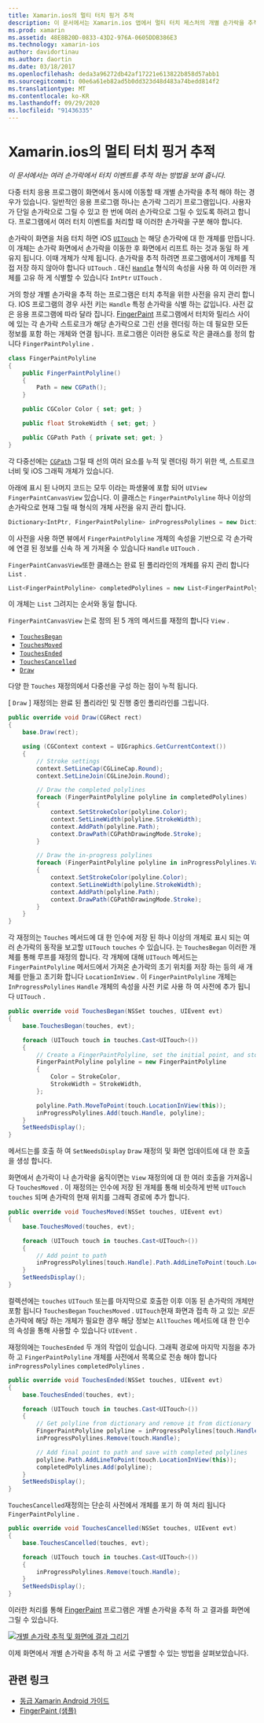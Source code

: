 ```yaml
---
title: Xamarin.ios의 멀티 터치 핑거 추적
description: 이 문서에서는 Xamarin.ios 앱에서 멀티 터치 제스처의 개별 손가락을 추적 하는 방법을 설명 합니다. 손가락 그리기 앱 예제를 중심으로 합니다.
ms.prod: xamarin
ms.assetid: 48E8B20D-0833-43D2-976A-0605DDB386E3
ms.technology: xamarin-ios
author: davidortinau
ms.author: daortin
ms.date: 03/18/2017
ms.openlocfilehash: deda3a96272db42af17221e613822b858d57abb1
ms.sourcegitcommit: 00e6a61eb82ad5b0dd323d48d483a74bedd814f2
ms.translationtype: MT
ms.contentlocale: ko-KR
ms.lasthandoff: 09/29/2020
ms.locfileid: "91436335"
---
```

# <a name="multi-touch-finger-tracking-in-xamarinios"></a>Xamarin.ios의 멀티 터치 핑거 추적

_이 문서에서는 여러 손가락에서 터치 이벤트를 추적 하는 방법을 보여 줍니다._

다중 터치 응용 프로그램이 화면에서 동시에 이동할 때 개별 손가락을 추적 해야 하는 경우가 있습니다. 일반적인 응용 프로그램 하나는 손가락 그리기 프로그램입니다. 사용자가 단일 손가락으로 그릴 수 있고 한 번에 여러 손가락으로 그릴 수 있도록 하려고 합니다. 프로그램에서 여러 터치 이벤트를 처리할 때 이러한 손가락을 구분 해야 합니다.

손가락이 화면을 처음 터치 하면 iOS [`UITouch`](xref:UIKit.UITouch) 는 해당 손가락에 대 한 개체를 만듭니다. 이 개체는 손가락 화면에서 손가락을 이동한 후 화면에서 리프트 하는 것과 동일 하 게 유지 됩니다. 이때 개체가 삭제 됩니다. 손가락을 추적 하려면 프로그램에서이 개체를 직접 저장 하지 않아야 합니다 `UITouch` . 대신 [`Handle`](xref:Foundation.NSObject.Handle) 형식의 속성을 사용 하 여 이러한 개체를 고유 하 게 식별할 수 있습니다 `IntPtr` `UITouch` .

거의 항상 개별 손가락을 추적 하는 프로그램은 터치 추적을 위한 사전을 유지 관리 합니다. IOS 프로그램의 경우 사전 키는 `Handle` 특정 손가락을 식별 하는 값입니다. 사전 값은 응용 프로그램에 따라 달라 집니다. [FingerPaint](/samples/xamarin/ios-samples/applicationfundamentals-fingerpaint) 프로그램에서 터치와 릴리스 사이에 있는 각 손가락 스트로크가 해당 손가락으로 그린 선을 렌더링 하는 데 필요한 모든 정보를 포함 하는 개체와 연결 됩니다. 프로그램은 이러한 용도로 작은 클래스를 정의 합니다 `FingerPaintPolyline` .

```csharp
class FingerPaintPolyline
{
    public FingerPaintPolyline()
    {
        Path = new CGPath();
    }

    public CGColor Color { set; get; }

    public float StrokeWidth { set; get; }

    public CGPath Path { private set; get; }
}
```

각 다중선에는 [`CGPath`](xref:CoreGraphics.CGPath) 그릴 때 선의 여러 요소를 누적 및 렌더링 하기 위한 색, 스트로크 너비 및 iOS 그래픽 개체가 있습니다.

아래에 표시 된 나머지 코드는 모두 이라는 파생물에 포함 되어 `UIView` `FingerPaintCanvasView` 있습니다. 이 클래스는 `FingerPaintPolyline` 하나 이상의 손가락으로 현재 그릴 때 형식의 개체 사전을 유지 관리 합니다.

```csharp
Dictionary<IntPtr, FingerPaintPolyline> inProgressPolylines = new Dictionary<IntPtr, FingerPaintPolyline>();
```

이 사전을 사용 하면 뷰에서 `FingerPaintPolyline` 개체의 속성을 기반으로 각 손가락에 연결 된 정보를 신속 하 게 가져올 수 있습니다 `Handle` `UITouch` .

`FingerPaintCanvasView`또한 클래스는 완료 된 폴리라인의 개체를 유지 관리 합니다 `List` .

```csharp
List<FingerPaintPolyline> completedPolylines = new List<FingerPaintPolyline>();
```

이 개체는 `List` 그려지는 순서와 동일 합니다.

`FingerPaintCanvasView` 는로 정의 된 5 개의 메서드를 재정의 합니다 `View` .

- [`TouchesBegan`](xref:UIKit.UIResponder.TouchesBegan(Foundation.NSSet,UIKit.UIEvent))
- [`TouchesMoved`](xref:UIKit.UIResponder.TouchesMoved(Foundation.NSSet,UIKit.UIEvent))
- [`TouchesEnded`](xref:UIKit.UIResponder.TouchesEnded(Foundation.NSSet,UIKit.UIEvent))
- [`TouchesCancelled`](xref:UIKit.UIResponder.TouchesCancelled(Foundation.NSSet,UIKit.UIEvent))
- [`Draw`](xref:UIKit.UIView.Draw(CoreGraphics.CGRect))

다양 한 `Touches` 재정의에서 다중선을 구성 하는 점이 누적 됩니다.

[ `Draw` ] 재정의는 완료 된 폴리라인 및 진행 중인 폴리라인를 그립니다.

```csharp
public override void Draw(CGRect rect)
{
    base.Draw(rect);

    using (CGContext context = UIGraphics.GetCurrentContext())
    {
        // Stroke settings
        context.SetLineCap(CGLineCap.Round);
        context.SetLineJoin(CGLineJoin.Round);

        // Draw the completed polylines
        foreach (FingerPaintPolyline polyline in completedPolylines)
        {
            context.SetStrokeColor(polyline.Color);
            context.SetLineWidth(polyline.StrokeWidth);
            context.AddPath(polyline.Path);
            context.DrawPath(CGPathDrawingMode.Stroke);
        }

        // Draw the in-progress polylines
        foreach (FingerPaintPolyline polyline in inProgressPolylines.Values)
        {
            context.SetStrokeColor(polyline.Color);
            context.SetLineWidth(polyline.StrokeWidth);
            context.AddPath(polyline.Path);
            context.DrawPath(CGPathDrawingMode.Stroke);
        }
    }
}
```

각 재정의는 `Touches` 메서드에 대 한 인수에 저장 된 하나 이상의 개체로 표시 되는 여러 손가락의 동작을 보고할 `UITouch` `touches` 수 있습니다. 는 `TouchesBegan` 이러한 개체를 통해 루프를 재정의 합니다. 각 개체에 대해 `UITouch` 메서드는 `FingerPaintPolyline` 메서드에서 가져온 손가락의 초기 위치를 저장 하는 등의 새 개체를 만들고 초기화 합니다 `LocationInView` . 이 `FingerPaintPolyline` 개체는 `InProgressPolylines` `Handle` 개체의 속성을 사전 키로 사용 하 여 사전에 추가 됩니다 `UITouch` .

```csharp
public override void TouchesBegan(NSSet touches, UIEvent evt)
{
    base.TouchesBegan(touches, evt);

    foreach (UITouch touch in touches.Cast<UITouch>())
    {
        // Create a FingerPaintPolyline, set the initial point, and store it
        FingerPaintPolyline polyline = new FingerPaintPolyline
        {
            Color = StrokeColor,
            StrokeWidth = StrokeWidth,
        };

        polyline.Path.MoveToPoint(touch.LocationInView(this));
        inProgressPolylines.Add(touch.Handle, polyline);
    }
    SetNeedsDisplay();
}
```

메서드는를 호출 하 여 `SetNeedsDisplay` `Draw` 재정의 및 화면 업데이트에 대 한 호출을 생성 합니다.

화면에서 손가락이 나 손가락을 움직이면는 `View` 재정의에 대 한 여러 호출을 가져옵니다 `TouchesMoved` . 이 재정의는 인수에 저장 된 개체를 통해 비슷하게 반복 `UITouch` `touches` 되며 손가락의 현재 위치를 그래픽 경로에 추가 합니다.

```csharp
public override void TouchesMoved(NSSet touches, UIEvent evt)
{
    base.TouchesMoved(touches, evt);

    foreach (UITouch touch in touches.Cast<UITouch>())
    {
        // Add point to path
        inProgressPolylines[touch.Handle].Path.AddLineToPoint(touch.LocationInView(this));
    }
    SetNeedsDisplay();
}
```

컬렉션에는 `touches` `UITouch` 또는를 마지막으로 호출한 이후 이동 된 손가락의 개체만 포함 됩니다 `TouchesBegan` `TouchesMoved` . `UITouch`현재 화면과 접촉 하 고 있는 *모든* 손가락에 해당 하는 개체가 필요한 경우 해당 정보는 `AllTouches` 메서드에 대 한 인수의 속성을 통해 사용할 수 있습니다 `UIEvent` .

재정의에는 `TouchesEnded` 두 개의 작업이 있습니다. 그래픽 경로에 마지막 지점을 추가 하 고 `FingerPaintPolyline` 개체를 사전에서 목록으로 전송 해야 합니다 `inProgressPolylines` `completedPolylines` .

```csharp
public override void TouchesEnded(NSSet touches, UIEvent evt)
{
    base.TouchesEnded(touches, evt);

    foreach (UITouch touch in touches.Cast<UITouch>())
    {
        // Get polyline from dictionary and remove it from dictionary
        FingerPaintPolyline polyline = inProgressPolylines[touch.Handle];
        inProgressPolylines.Remove(touch.Handle);

        // Add final point to path and save with completed polylines
        polyline.Path.AddLineToPoint(touch.LocationInView(this));
        completedPolylines.Add(polyline);
    }
    SetNeedsDisplay();
}
```

`TouchesCancelled`재정의는 단순히 사전에서 개체를 포기 하 여 처리 됩니다 `FingerPaintPolyline` .

```csharp
public override void TouchesCancelled(NSSet touches, UIEvent evt)
{
    base.TouchesCancelled(touches, evt);

    foreach (UITouch touch in touches.Cast<UITouch>())
    {
        inProgressPolylines.Remove(touch.Handle);
    }
    SetNeedsDisplay();
}
```

이러한 처리를 통해 [FingerPaint](/samples/xamarin/ios-samples/applicationfundamentals-fingerpaint) 프로그램은 개별 손가락을 추적 하 고 결과를 화면에 그릴 수 있습니다.

[![개별 손가락 추적 및 화면에 결과 그리기](touch-tracking-images/image01.png)](touch-tracking-images/image01.png#lightbox)

이제 화면에서 개별 손가락을 추적 하 고 서로 구별할 수 있는 방법을 살펴보았습니다.

## <a name="related-links"></a>관련 링크

- [동급 Xamarin Android 가이드](~/android/app-fundamentals/touch/touch-tracking.md)
- [FingerPaint (샘플)](/samples/xamarin/ios-samples/applicationfundamentals-fingerpaint)